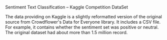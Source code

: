 Sentiment Text Classification – Kaggle Competition DataSet

The data providing on Kaggle is a slightly reformatted version of the original source from Crowdflower's Data for Everyone library. It includes a CSV file. For example, it contains whether the sentiment set was positive or neutral.
The original dataset had about more than 1.5 million record. 
